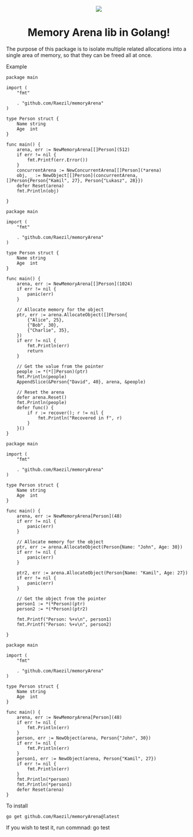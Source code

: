 <p align="center">
  <img src="https://github.com/user-attachments/assets/c7f6f25b-e0ce-4159-be8e-7865c6e63236">
</p>


<h1 align="center">Memory Arena lib in Golang!</h1>
The purpose of this package is to isolate multiple related allocations into a single area of memory, so that they can be freed all at once.



Example
```
package main

import (
	"fmt"

	. "github.com/Raezil/memoryArena"
)

type Person struct {
	Name string
	Age  int
}

func main() {
	arena, err := NewMemoryArena[[]Person](512)
	if err != nil {
		fmt.Printf(err.Error())
	}
	concurrentArena := NewConcurrentArena[[]Person](*arena)
	obj, _ := NewObject[[]Person](concurrentArena, []Person{Person{"Kamil", 27}, Person{"Lukasz", 28}})
	defer Reset(arena)
	fmt.Println(obj)

}
```

```
package main

import (
	"fmt"

	. "github.com/Raezil/memoryArena"
)

type Person struct {
	Name string
	Age  int
}

func main() {
	arena, err := NewMemoryArena[[]Person](1024)
	if err != nil {
		panic(err)
	}

	// Allocate memory for the object
	ptr, err := arena.AllocateObject([]Person{
		{"Alice", 25},
		{"Bob", 30},
		{"Charlie", 35},
	})
	if err != nil {
		fmt.Println(err)
		return
	}

	// Get the value from the pointer
	people := *(*[]Person)(ptr)
	fmt.Println(people)
	AppendSlice(&Person{"David", 40}, arena, &people)

	// Reset the arena
	defer arena.Reset()
	fmt.Println(people)
	defer func() {
		if r := recover(); r != nil {
			fmt.Println("Recovered in f", r)
		}
	}()
}
```

```
package main

import (
	"fmt"

	. "github.com/Raezil/memoryArena"
)

type Person struct {
	Name string
	Age  int
}

func main() {
	arena, err := NewMemoryArena[Person](48)
	if err != nil {
		panic(err)
	}

	// Allocate memory for the object
	ptr, err := arena.AllocateObject(Person{Name: "John", Age: 30})
	if err != nil {
		panic(err)
	}

	ptr2, err := arena.AllocateObject(Person{Name: "Kamil", Age: 27})
	if err != nil {
		panic(err)
	}

	// Get the object from the pointer
	person1 := *(*Person)(ptr)
	person2 := *(*Person)(ptr2)

	fmt.Printf("Person: %+v\n", person1)
	fmt.Printf("Person: %+v\n", person2)

}
```

```
package main

import (
	"fmt"

	. "github.com/Raezil/memoryArena"
)

type Person struct {
	Name string
	Age  int
}

func main() {
	arena, err := NewMemoryArena[Person](48)
	if err != nil {
		fmt.Println(err)
	}
	person, err := NewObject(arena, Person{"John", 30})
	if err != nil {
		fmt.Println(err)
	}
	person1, err := NewObject(arena, Person{"Kamil", 27})
	if err != nil {
		fmt.Println(err)
	}
	fmt.Println(*person)
	fmt.Println(*person1)
	defer Reset(arena)
}
```

To install 
```
go get github.com/Raezil/memoryArena@latest
```

If you wish to test it, run commnad: go test
